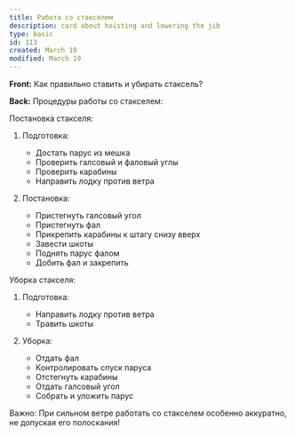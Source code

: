 ```yaml
---
title: Работа со стакселем
description: card about hoisting and lowering the jib
type: basic
id: 113
created: March 19
modified: March 19
---
```


**Front:**
Как правильно ставить и убирать стаксель?

**Back:**
Процедуры работы со стакселем:

Постановка стакселя:
1. Подготовка:
   - Достать парус из мешка
   - Проверить галсовый и фаловый углы
   - Проверить карабины
   - Направить лодку против ветра

2. Постановка:
   - Пристегнуть галсовый угол
   - Пристегнуть фал
   - Прикрепить карабины к штагу снизу вверх
   - Завести шкоты
   - Поднять парус фалом
   - Добить фал и закрепить

Уборка стакселя:
1. Подготовка:
   - Направить лодку против ветра
   - Травить шкоты

2. Уборка:
   - Отдать фал
   - Контролировать спуск паруса
   - Отстегнуть карабины
   - Отдать галсовый угол
   - Собрать и уложить парус

Важно: При сильном ветре работать со стакселем особенно аккуратно, не допуская его полоскания! 